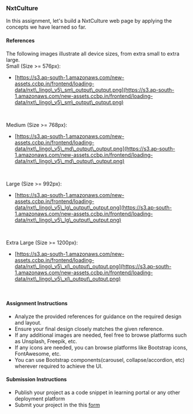 ### NxtCulture

In this assignment, let's build a NxtCulture web page by applying the concepts we have learned so far.

#### References

The following images illustrate all device sizes, from extra small to extra large.
<br/>
Small (Size >= 576px):

- [https://s3.ap-south-1.amazonaws.com/new-assets.ccbp.in/frontend/loading-data/nxt\_lingo\_v5\_sm\_output\_output.png](https://s3.ap-south-1.amazonaws.com/new-assets.ccbp.in/frontend/loading-data/nxt\_lingo\_v5\_sm\_output\_output.png)

<br/>

Medium (Size >= 768px):

- [https://s3.ap-south-1.amazonaws.com/new-assets.ccbp.in/frontend/loading-data/nxt\_lingo\_v5\_md\_output\_output.png](https://s3.ap-south-1.amazonaws.com/new-assets.ccbp.in/frontend/loading-data/nxt\_lingo\_v5\_md\_output\_output.png)

<br/>

Large (Size >= 992px):

- [https://s3.ap-south-1.amazonaws.com/new-assets.ccbp.in/frontend/loading-data/nxt\_lingo\_v5\_lg\_output\_output.png](https://s3.ap-south-1.amazonaws.com/new-assets.ccbp.in/frontend/loading-data/nxt\_lingo\_v5\_lg\_output\_output.png)

<br/>

Extra Large (Size >= 1200px):

- [https://s3.ap-south-1.amazonaws.com/new-assets.ccbp.in/frontend/loading-data/nxt\_lingo\_v5\_xl\_output\_output.png](https://s3.ap-south-1.amazonaws.com/new-assets.ccbp.in/frontend/loading-data/nxt\_lingo\_v5\_xl\_output\_output.png)

<br/>

#### Assignment Instructions

- Analyze the provided references for guidance on the required design and layout.
- Ensure your final design closely matches the given reference.
- If any additional images are needed, feel free to browse platforms such as Unsplash, Freepik, etc.
- If any icons are needed, you can browse platforms like Bootstrap icons, FontAwesome, etc.
- You can use Bootstrap components(carousel, collapse/accordion, etc) wherever required to achieve the UI.

#### Submission Instructions

- Publish your project as a code snippet in learning portal or any other deployment platform
- Submit your project in the this [form]()